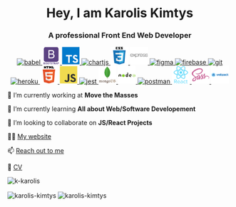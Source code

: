 <h1 align="center" >Hey, I am Karolis Kimtys</h1>
<h3 align="center">A professional Front End Web Developer</h3>
<p align="center"> 
<a href="https://babeljs.io/" target="_blank"> 
<img src="https://www.vectorlogo.zone/logos/babeljs/babeljs-icon.svg" alt="babel" width="40" height="40"/> </a>

<a href="https://getbootstrap.com" target="_blank"> 
<img src="https://raw.githubusercontent.com/devicons/devicon/master/icons/bootstrap/bootstrap-plain-wordmark.svg" alt="bootstrap" width="40" height="40"/> </a> 

<a href="https://www.typescriptlang.org/" target="_blank"> 
<img src="https://raw.githubusercontent.com/devicons/devicon/master/icons/typescript/typescript-original.svg" alt="typescript" width="40" height="40"/> </a>

<a href="https://www.chartjs.org" target="_blank"> 
<img src="https://www.chartjs.org/media/logo-title.svg" alt="chartjs" width="40" height="40"/> </a>

<a href="https://www.w3schools.com/css/" target="_blank"> 
<img src="https://raw.githubusercontent.com/devicons/devicon/master/icons/css3/css3-original-wordmark.svg" alt="css3" width="40" height="40"/> </a> 

<a href="https://expressjs.com" target="_blank"> 
<img src="https://raw.githubusercontent.com/devicons/devicon/master/icons/express/express-original-wordmark.svg" alt="express" width="40" height="40"/> </a> 

<a href="https://www.figma.com/" target="_blank"> 
<img src="https://www.vectorlogo.zone/logos/figma/figma-icon.svg" alt="figma" width="40" height="40"/> </a> 

<a href="https://firebase.google.com/" target="_blank"> 
<img src="https://www.vectorlogo.zone/logos/firebase/firebase-icon.svg" alt="firebase" width="40" height="40"/> </a> 

<a href="https://git-scm.com/" target="_blank"> 
<img src="https://www.vectorlogo.zone/logos/git-scm/git-scm-icon.svg" alt="git" width="40" height="40"/> </a> 

<a href="https://heroku.com" target="_blank"> 
<img src="https://www.vectorlogo.zone/logos/heroku/heroku-icon.svg" alt="heroku" width="40" height="40"/> </a> 

<a href="https://www.w3.org/html/" target="_blank"> 
<img src="https://raw.githubusercontent.com/devicons/devicon/master/icons/html5/html5-original-wordmark.svg" alt="html5" width="40" height="40"/> </a> 

<a href="https://developer.mozilla.org/en-US/docs/Web/JavaScript" target="_blank"> 
<img src="https://raw.githubusercontent.com/devicons/devicon/master/icons/javascript/javascript-original.svg" alt="javascript" width="40" height="40"/> </a> 

<a href="https://jestjs.io" target="_blank"> 
<img src="https://www.vectorlogo.zone/logos/jestjsio/jestjsio-icon.svg" alt="jest" width="40" height="40"/> </a> 

<a href="https://www.mongodb.com/" target="_blank"> 
<img src="https://raw.githubusercontent.com/devicons/devicon/master/icons/mongodb/mongodb-original-wordmark.svg" alt="mongodb" width="40" height="40"/> </a> 

<a href="https://nodejs.org" target="_blank"> 
<img src="https://raw.githubusercontent.com/devicons/devicon/master/icons/nodejs/nodejs-original-wordmark.svg" alt="nodejs" width="40" height="40"/> </a> 

<a href="https://postman.com" target="_blank"> 
<img src="https://www.vectorlogo.zone/logos/getpostman/getpostman-icon.svg" alt="postman" width="40" height="40"/> </a> 

<a href="https://reactjs.org/" target="_blank"> 
<img src="https://raw.githubusercontent.com/devicons/devicon/master/icons/react/react-original-wordmark.svg" alt="react" width="40" height="40"/> </a> 

<a href="https://sass-lang.com" target="_blank"> 
<img src="https://raw.githubusercontent.com/devicons/devicon/master/icons/sass/sass-original.svg" alt="sass" width="40" height="40"/> </a> 

<a href="https://webpack.js.org" target="_blank"> 
<img src="https://raw.githubusercontent.com/devicons/devicon/d00d0969292a6569d45b06d3f350f463a0107b0d/icons/webpack/webpack-original-wordmark.svg" alt="webpack" width="40" height="40"/> </a> 

</p>
 
 
 </p><!-- <p align="center"> <a href="https://github.com/ryo-ma/github-profile-trophy"><img src="https://github-profile-trophy.vercel.app/?username=karolis-kimtys" alt="karolis kimtys" /></a> </p> -->

🔭 I’m currently working at **Move the Masses**

🌱 I’m currently learning **All about Web/Software Developement**

👯 I’m looking to collaborate on **JS/React Projects**

👨‍💻 [My website](https://www.karoliskimtys.com/)

📫 [Reach out to me](mailto:karolis.kimtys@gmail.com)

📄 [CV](https://www.notion.so/karoliskimtys/Karolis-Kimtys-3a9bda1f40db4d66b53bc9958e70276a)

<p align="left"> <img src="https://komarev.com/ghpvc/?username=k-karolis&label=Profile%20views&color=0e75b6&style=flat" alt="k-karolis" /> 

<p>

<img align="center" src="https://github-readme-stats.vercel.app/api?username=karolis-kimtys&show_icons=true&locale=en&theme=radical" alt="karolis-kimtys" />

<img align="center" src="https://github-readme-stats.vercel.app/api/top-langs?username=karolis-kimtys&show_icons=true&locale=en&layout=compact&theme=radical" alt="karolis-kimtys" />

</p>



<!-- <p>&nbsp;</p> -->

<!-- <p><img align="center" src="https://github-readme-streak-stats.herokuapp.com/?user=karolis-kimtys&" alt="karolis-kimtys" /></p> -->

<!-- [![Karolis Kimtys's wakatime stats](https://github-readme-stats.vercel.app/api/wakatime?username=karoliskimtys)](https://github.com/karolis-kimtys/github-readme-stats)
 -->
